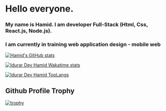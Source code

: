 # Hello everyone.

### My name is Hamid. I am developer Full-Stack (Html, Css, React.js, Node.js). 
### I am currently in training web application design - mobile web 





[![Hamid's GitHub stats](https://github-readme-stats.vercel.app/api?username=IdurarDev&show_icons=true&theme=algolia)](https://github.com/IdurarDev/github-readme-stats)


[![Idurar Dev Hamid Wakatime stats](https://github-readme-stats.vercel.app/api/wakatime?username=IdurarDev&include_all_commits=true&count_private=true&show_icons=true&theme=radical)](https://wakatime.com/@IdurarDev)

[![Idurar Dev Hamid TopLangs](https://github-readme-stats.vercel.app/api/top-langs/?username=IdurarDev&langs_count=10&include_all_commits=true&count_private=true&show_icons=true&theme=github_dark)](https://github.com/IdurarDev)

## Github Profile Trophy

[![trophy](https://github-profile-trophy.vercel.app/?username=IdurarDev&theme=onestar&row=2&column=3)](https://github.com/IdurarDev)
<!--
**IdurarDev/IdurarDev** is a ✨ _special_ ✨ repository because its `README.md` (this file) appears on your GitHub profile.

Here are some ideas to get you started:

- 🔭 I’m currently working on ...
- 🌱 I’m currently learning ...
- 👯 I’m looking to collaborate on ...
- 🤔 I’m looking for help with ...
- 💬 Ask me about ...
- 📫 How to reach me: ...
- 😄 Pronouns: ...
- ⚡ Fun fact: ...
-->



